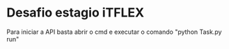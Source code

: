 # Desafio estagio iTFLEX

Para iniciar a API basta abrir o cmd e executar o comando "python Task.py run"
